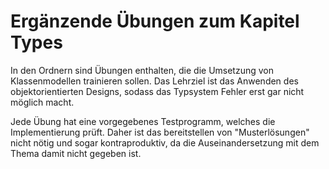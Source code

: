 # Ergänzende Übungen zum Kapitel Types

In den Ordnern sind Übungen enthalten, die die Umsetzung von Klassenmodellen trainieren sollen.
Das Lehrziel ist das Anwenden des objektorientierten Designs, sodass das Typsystem Fehler
erst gar nicht möglich macht.

Jede Übung hat eine vorgegebenes Testprogramm, welches die Implementierung prüft. Daher ist
das bereitstellen von "Musterlösungen" nicht nötig und sogar kontraproduktiv, da die
Auseinandersetzung mit dem Thema damit nicht gegeben ist.

